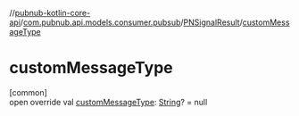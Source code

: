 //[pubnub-kotlin-core-api](../../../index.md)/[com.pubnub.api.models.consumer.pubsub](../index.md)/[PNSignalResult](index.md)/[customMessageType](custom-message-type.md)

# customMessageType

[common]\
open override val [customMessageType](custom-message-type.md): [String](https://kotlinlang.org/api/latest/jvm/stdlib/kotlin/-string/index.html)? = null
